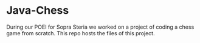 # Java-Chess

During our POEI for Sopra Steria we worked on a project of coding a chess game from scratch.
This repo hosts the files of this project.
